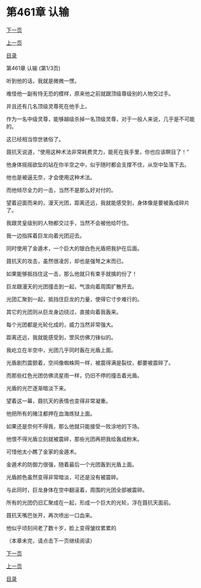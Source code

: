 <h1>第461章    认输</h1>
            <div><p><a href="./1381_%E7%AC%AC461%E7%AB%A0_%E8%AE%A4%E8%BE%93.md">下一页</a></p><p><a href="./1379_%E7%AC%AC460%E7%AB%A0_%E8%A1%80%E6%B5%B7%E7%82%BC%E7%8B%B1.md">上一页</a></p><p><a href="../">目录</a></p></div>
            <div><p>第461章    认输 (第1/3页)</p><p>听到他的话，我就是微微一愣。</p><p>难怪他一副有恃无恐的模样，原来他之前就跟顶级尊级别的人物交过手。</p><p>并且还有几名顶级灵尊死在他手上。</p><p>作为一名中级灵尊，能够越级杀掉一名顶级灵尊，对于一般人来说，几乎是不可能的。</p><p>这已经相当惊世骇俗了。</p><p>聂抗天说道，“使用这种术法非常耗费灵力，能死在我手里，你也应该瞑目了！”</p><p>他身体摇摇欲坠的站在你半空之中，似乎随时都会支撑不住，从空中坠落下去。</p><p>他也是被逼无奈，才会使用这种术法。</p><p>而他倾尽全力的一击，当然不是那么好对付的。</p><p>望着迎面而来的，漫天光团，距离还远，我就能感受到，身体像是要被轰成碎片了。</p><p>我跟灵皇级别的人物都交过手，当然不会被他给吓住。</p><p>我一边指挥着巨龙向着光团迎去。</p><p>同时使用了金遁术，一个巨大的银白色光盾把我护在后面。</p><p>聂抗天的攻击，虽然很凌厉，却也是强弩之末而已。</p><p>如果能够抵挡住这一击，那么他就只有束手就擒的份了！</p><p>巨龙跟漫天的光团撞击到一起，气浪向着周围扩散开去。</p><p>光团汇聚到一起，抵挡住巨龙的力量，使得它寸步难行的。</p><p>其它的光团则从巨龙身边绕过，直接向着我轰来。</p><p>每个光团都是光轮化成的，威力当然非常强大。</p><p>距离还远，我就能感受到，罡风仿佛刀锋似的。</p><p>我屹立在半空中，光团几乎同时轰在光盾上面。</p><p>光盾剧烈震颤着，空间像蜘蛛网一样，被震得满是裂纹，都要被震碎了。</p><p>而那些红色光团仿佛流星雨一样，仍旧不停的撞击着光盾。</p><p>光盾的光芒逐渐暗淡下来。</p><p>望着这一幕，聂抗天的表情也变得非常凝重。</p><p>他把所有的赌注都押在血海炼狱上面。</p><p>如果还是奈何不得我，那么他就只能接受一败涂地的下场。</p><p>他恨不得光盾立刻就被震碎，那些光团再把我给轰成粉末。</p><p>可惜他太小瞧了金家的金遁术。</p><p>金遁术的防御力很强，随着最后一个光团轰到光盾上面。</p><p>光盾颜色虽然变得非常暗淡，可还是没有被震碎。</p><p>与此同时，巨龙身体在空中翻滚着，周围的光团全部被震碎。</p><p>所有的光团仍旧汇聚成在一起，形成一个巨大的光轮，浮在聂抗天面前。</p><p>聂抗天嘴巴张开，再次喷出一口血来。</p><p>他似乎顷刻间老了数十岁，脸上变得皱纹累累的</p><p>（本章未完，请点击下一页继续阅读）</p></div>
            <div><p><a href="./1381_%E7%AC%AC461%E7%AB%A0_%E8%AE%A4%E8%BE%93.md">下一页</a></p><p><a href="./1379_%E7%AC%AC460%E7%AB%A0_%E8%A1%80%E6%B5%B7%E7%82%BC%E7%8B%B1.md">上一页</a></p><p><a href="../">目录</a></p></div>
